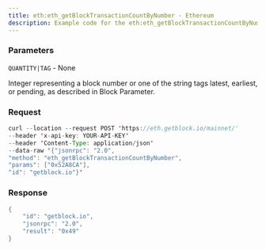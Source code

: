 ```yaml
---
title: eth:eth_getBlockTransactionCountByNumber - Ethereum
description: Example code for the eth:eth_getBlockTransactionCountByNumber json-rpc method. Сomplete guide on how to use eth:eth_getBlockTransactionCountByNumber json-rpc in GetBlock.io Web3 documentation.
---
```


### Parameters


`QUANTITY|TAG` - None

Integer representing a block number or one of the string tags latest,
earliest, or pending, as described in Block Parameter.

### Request

``` java
curl --location --request POST 'https://eth.getblock.io/mainnet/' 
--header 'x-api-key: YOUR-API-KEY' 
--header 'Content-Type: application/json' 
--data-raw '{"jsonrpc": "2.0",
"method": "eth_getBlockTransactionCountByNumber",
"params": ["0x52A8CA"],
"id": "getblock.io"}'
```

###  Response

``` java
{
    "id": "getblock.io",
    "jsonrpc": "2.0",
    "result": "0x49"
}
```

